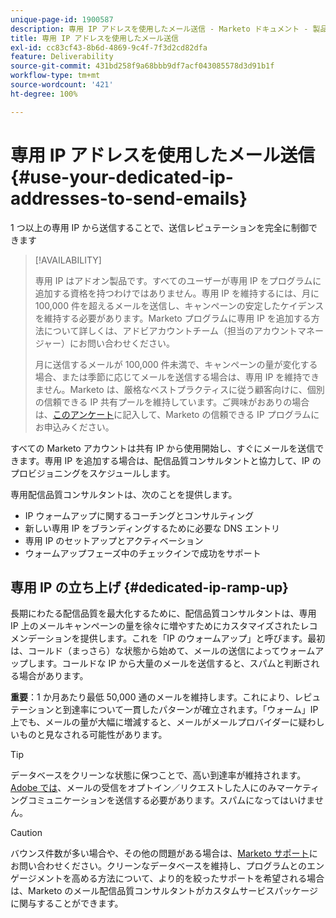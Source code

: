 ```yaml
---
unique-page-id: 1900587
description: 専用 IP アドレスを使用したメール送信 - Marketo ドキュメント - 製品ドキュメント
title: 専用 IP アドレスを使用したメール送信
exl-id: cc83cf43-8b6d-4869-9c4f-7f3d2cd82dfa
feature: Deliverability
source-git-commit: 431bd258f9a68bbb9df7acf043085578d3d91b1f
workflow-type: tm+mt
source-wordcount: '421'
ht-degree: 100%

---
```


# 専用 IP アドレスを使用したメール送信 {#use-your-dedicated-ip-addresses-to-send-emails}

1 つ以上の専用 IP から送信することで、送信レピュテーションを完全に制御できます

>[!AVAILABILITY]
>
>専用 IP はアドオン製品です。すべてのユーザーが専用 IP をプログラムに追加する資格を持つわけではありません。専用 IP を維持するには、月に 100,000 件を超えるメールを送信し、キャンペーンの安定したケイデンスを維持する必要があります。Marketo プログラムに専用 IP を追加する方法について詳しくは、アドビアカウントチーム（担当のアカウントマネージャー）にお問い合わせください。
>
>月に送信するメールが 100,000 件未満で、キャンペーンの量が変化する場合、または季節に応じてメールを送信する場合は、専用 IP を維持できません。Marketo は、厳格なベストプラクティスに従う顧客向けに、個別の信頼できる IP 共有プールを維持しています。ご興味がおありの場合は、[このアンケート](https://na-sjg.marketo.com/lp/marketoprivacydemo/Trusted-IP-Sending-Range-Program.html)に記入して、Marketo の信頼できる IP プログラムにお申込みください。

すべての Marketo アカウントは共有 IP から使用開始し、すぐにメールを送信できます。専用 IP を追加する場合は、配信品質コンサルタントと協力して、IP のプロビジョニングをスケジュールします。

専用配信品質コンサルタントは、次のことを提供します。

* IP ウォームアップに関するコーチングとコンサルティング
* 新しい専用 IP をブランディングするために必要な DNS エントリ
* 専用 IP のセットアップとアクティベーション
* ウォームアップフェーズ中のチェックインで成功をサポート

## 専用 IP の立ち上げ {#dedicated-ip-ramp-up}

長期にわたる配信品質を最大化するために、配信品質コンサルタントは、専用 IP 上のメールキャンペーンの量を徐々に増やすためにカスタマイズされたレコメンデーションを提供します。これを「IP のウォームアップ」と呼びます。最初は、コールド（まっさら）な状態から始めて、メールの送信によってウォームアップします。コールドな IP から大量のメールを送信すると、スパムと判断される場合があります。

**重要**：1 か月あたり最低 50,000 通のメールを維持します。これにより、レピュテーションと到達率について一貫したパターンが確立されます。「ウォーム」IP 上でも、メールの量が大幅に増減すると、メールがメールプロバイダーに疑わしいものと見なされる可能性があります。

>[!TIP]
>
>データベースをクリーンな状態に保つことで、高い到達率が維持されます。[Adobe では](https://www.adobe.com/jp/legal/terms/aup.html)、メールの受信をオプトイン／リクエストした人にのみマーケティングコミュニケーションを送信する必要があります。スパムになってはいけません。

>[!CAUTION]
>
>バウンス件数が多い場合や、その他の問題がある場合は、[Marketo サポート](https://nation.marketo.com/t5/Support/ct-p/Support)にお問い合わせください。クリーンなデータベースを維持し、プログラムとのエンゲージメントを高める方法について、より的を絞ったサポートを希望される場合は、Marketo のメール配信品質コンサルタントがカスタムサービスパッケージに関与することができます。
